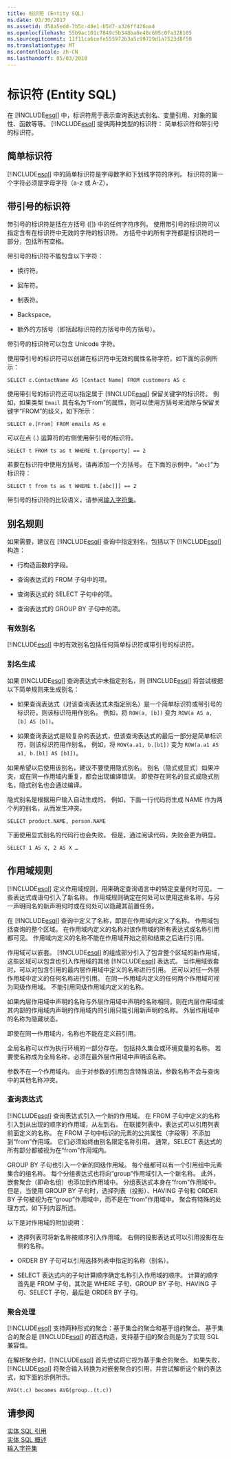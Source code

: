 ```yaml
---
title: 标识符 (Entity SQL)
ms.date: 03/30/2017
ms.assetid: d58a5edd-7b5c-48e1-b5d7-a326ff426aa4
ms.openlocfilehash: 55b9ac101c7849c5b348ba8e48c695c0fa328105
ms.sourcegitcommit: 11f11ca6cefe555972b3a5c99729d1a7523d8f50
ms.translationtype: MT
ms.contentlocale: zh-CN
ms.lasthandoff: 05/03/2018
---
```

# <a name="identifiers-entity-sql"></a>标识符 (Entity SQL)
在 [!INCLUDE[esql](../../../../../../includes/esql-md.md)] 中，标识符用于表示查询表达式别名、变量引用、对象的属性、函数等等。 [!INCLUDE[esql](../../../../../../includes/esql-md.md)] 提供两种类型的标识符： 简单标识符和带引号的标识符。  
  
## <a name="simple-identifiers"></a>简单标识符  
 [!INCLUDE[esql](../../../../../../includes/esql-md.md)] 中的简单标识符是字母数字和下划线字符的序列。 标识符的第一个字符必须是字母字符（a-z 或 A-Z）。  
  
## <a name="quoted-identifiers"></a>带引号的标识符  
 带引号的标识符是括在方括号 ([]) 中的任何字符序列。 使用带引号的标识符可以指定含有在标识符中无效的字符的标识符。 方括号中的所有字符都是标识符的一部分，包括所有空格。  
  
 带引号的标识符不能包含以下字符：  
  
-   换行符。  
  
-   回车符。  
  
-   制表符。  
  
-   Backspace。  
  
-   额外的方括号（即括起标识符的方括号中的方括号）。  
  
 带引号的标识符可以包含 Unicode 字符。  
  
 使用带引号的标识符可以创建在标识符中无效的属性名称字符，如下面的示例所示：  
  
 `SELECT c.ContactName AS [Contact Name] FROM customers AS c`  
  
 使用带引号的标识符还可以指定属于 [!INCLUDE[esql](../../../../../../includes/esql-md.md)] 保留关键字的标识符。 例如，如果类型 `Email` 具有名为“From”的属性，则可以使用方括号来消除与保留关键字“FROM”的歧义，如下所示：  
  
 `SELECT e.[From] FROM emails AS e`  
  
 可以在点 (.) 运算符的右侧使用带引号的标识符。  
  
 `SELECT t FROM ts as t WHERE t.[property] == 2`  
  
 若要在标识符中使用方括号，请再添加一个方括号。 在下面的示例中，“`abc]`”为标识符：  
  
 `SELECT t from ts as t WHERE t.[abc]]] == 2`  
  
 带引号的标识符的比较语义，请参阅[输入字符集](../../../../../../docs/framework/data/adonet/ef/language-reference/input-character-set-entity-sql.md)。  
  
## <a name="aliasing-rules"></a>别名规则  
 如果需要，建议在 [!INCLUDE[esql](../../../../../../includes/esql-md.md)] 查询中指定别名，包括以下 [!INCLUDE[esql](../../../../../../includes/esql-md.md)] 构造：  
  
-   行构造函数的字段。  
  
-   查询表达式的 FROM 子句中的项。  
  
-   查询表达式的 SELECT 子句中的项。  
  
-   查询表达式的 GROUP BY 子句中的项。  
  
### <a name="valid-aliases"></a>有效别名  
 [!INCLUDE[esql](../../../../../../includes/esql-md.md)] 中的有效别名包括任何简单标识符或带引号的标识符。  
  
### <a name="alias-generation"></a>别名生成  
 如果 [!INCLUDE[esql](../../../../../../includes/esql-md.md)] 查询表达式中未指定别名，则 [!INCLUDE[esql](../../../../../../includes/esql-md.md)] 将尝试根据以下简单规则来生成别名：  
  
-   如果查询表达式（对该查询表达式未指定别名）是一个简单标识符或带引号的标识符，则该标识符用作别名。 例如，将 `ROW(a, [b])` 变为 `ROW(a AS a, [b] AS [b])`。  
  
-   如果查询表达式是较复杂的表达式，但该查询表达式的最后一部分是简单标识符，则该标识符用作别名。 例如，将 `ROW(a.a1, b.[b1])` 变为 `ROW(a.a1 AS a1, b.[b1] AS [b1])`。  
  
 如果希望以后使用该别名，建议不要使用隐式别名。 别名（隐式或显式）如果冲突，或在同一作用域内重复，都会出现编译错误。 即使存在同名的显式或隐式别名，隐式别名也会通过编译。  
  
 隐式别名是根据用户输入自动生成的。 例如，下面一行代码将生成 NAME 作为两个列的别名，从而发生冲突。  
  
```  
SELECT product.NAME, person.NAME  
```  
  
 下面使用显式别名的代码行也会失败。 但是，通过阅读代码，失败会更为明显。  
  
```  
SELECT 1 AS X, 2 AS X …  
```  
  
## <a name="scoping-rules"></a>作用域规则  
 [!INCLUDE[esql](../../../../../../includes/esql-md.md)] 定义作用域规则，用来确定查询语言中的特定变量何时可见。 一些表达式或语句引入了新名称。 作用域规则确定在何处可以使用这些名称，与另一声明同名的新声明何时或在何处可以隐藏其前置任务。  
  
 在 [!INCLUDE[esql](../../../../../../includes/esql-md.md)] 查询中定义了名称，即是在作用域内定义了名称。 作用域包括查询的整个区域。 在作用域内定义的名称对该作用域的所有表达式或名称引用都可见。 作用域内定义的名称不能在作用域开始之前和结束之后进行引用。  
  
 作用域可以嵌套。 [!INCLUDE[esql](../../../../../../includes/esql-md.md)] 的组成部分引入了包含整个区域的新作用域，这些区域可以包含也引入作用域的其他 [!INCLUDE[esql](../../../../../../includes/esql-md.md)] 表达式。 当作用域嵌套时，可以对包含引用的最内层作用域中定义的名称进行引用。 还可以对任一外层作用域中定义的任何名称进行引用。 在同一作用域内定义的任何两个作用域可视为同级作用域。 不能引用同级作用域内定义的名称。  
  
 如果内层作用域中声明的名称与外层作用域中声明的名称相同，则在内层作用域或其内部的作用域内声明的作用域内的引用只能引用新声明的名称。 外层作用域中的名称为隐藏状态。  
  
 即使在同一作用域内，名称也不能在定义前引用。  
  
 全局名称可以作为执行环境的一部分存在。 包括持久集合或环境变量的名称。 若要使名称成为全局名称，必须在最外层作用域中声明该名称。  
  
 参数不在一个作用域内。 由于对参数的引用包含特殊语法，参数名称不会与查询中的其他名称冲突。  
  
### <a name="query-expressions"></a>查询表达式  
 [!INCLUDE[esql](../../../../../../includes/esql-md.md)] 查询表达式引入一个新的作用域。 在 FROM 子句中定义的名称引入到从出现的顺序的作用域，从左到右。 在联接列表中，表达式可以引用列表前面定义的名称。 在 FROM 子句中标识的元素的公共属性（字段等）不添加到“from”作用域。 它们必须始终由别名限定名称引用。 通常，SELECT 表达式的所有部分都被视为在“from”作用域内。  
  
 GROUP BY 子句也引入一个新的同级作用域。 每个组都可以有一个引用组中元素集合的组名称。 每个分组表达式也将向“group”作用域引入一个新名称。 此外，嵌套聚合（即命名组）也添加到作用域中。 分组表达式本身在“from”作用域中。 但是，当使用 GROUP BY 子句时，选择列表（投影）、HAVING 子句和 ORDER BY 子句被视为在“group”作用域中，而不是在“from”作用域中。 聚合有特殊的处理方式，如下列内容所述。  
  
 以下是对作用域的附加说明：  
  
-   选择列表可将新名称按顺序引入作用域。 右侧的投影表达式可以引用投影在左侧的名称。  
  
-   ORDER BY 子句可以引用选择列表中指定的名称（别名）。  
  
-   SELECT 表达式内的子句计算顺序确定名称引入作用域的顺序。 计算的顺序首先是 FROM 子句，其次是 WHERE 子句、GROUP BY 子句、HAVING 子句、SELECT 子句，最后是 ORDER BY 子句。  
  
### <a name="aggregate-handling"></a>聚合处理  
 [!INCLUDE[esql](../../../../../../includes/esql-md.md)] 支持两种形式的聚合：基于集合的聚合和基于组的聚合。 基于集合的聚合是 [!INCLUDE[esql](../../../../../../includes/esql-md.md)] 的首选构造，支持基于组的聚合则是为了实现 SQL 兼容性。  
  
 在解析聚合时，[!INCLUDE[esql](../../../../../../includes/esql-md.md)] 首先尝试将它视为基于集合的聚合。 如果失败，[!INCLUDE[esql](../../../../../../includes/esql-md.md)] 将聚合输入转换为对嵌套聚合的引用，并尝试解析这个新的表达式，如下面的示例所示。  
  
 `AVG(t.c) becomes AVG(group..(t.c))`  
  
## <a name="see-also"></a>请参阅  
 [实体 SQL 引用](../../../../../../docs/framework/data/adonet/ef/language-reference/entity-sql-reference.md)  
 [实体 SQL 概述](../../../../../../docs/framework/data/adonet/ef/language-reference/entity-sql-overview.md)  
 [输入字符集](../../../../../../docs/framework/data/adonet/ef/language-reference/input-character-set-entity-sql.md)
